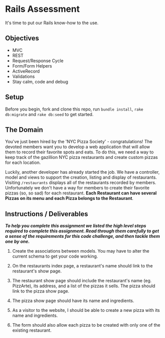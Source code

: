 # Rails Assessment
It's time to put our Rails know-how to the use.

## Objectives
+ MVC
+ REST
+ Request/Response Cycle
+ Form/Form Helpers
+ ActiveRecord
+ Validations
+ Stay calm, code and debug

## Setup

Before you begin, fork and clone this repo, run `bundle install`, `rake db:migrate` and `rake db:seed` to get started.

## The Domain
You've just been hired by the 'NYC Pizza Society' - congratulations! The devoted members want you to develop a web application that will allow them to record their favorite spots and eats. To do this, we need a way to keep track of the gazillion NYC pizza restaurants and create custom pizzas for each location.

Luckily, another developer has already started the job. We have a controller, model and views to support the creation, listing and display of restaurants. Visiting `/restaurants` displays all of the restaurants recorded by members. Unfortunately we don't have a way for members to create their favorite pizzas (so, so sad) for each restaurant. **Each Restaurant can have several Pizzas on its menu and each Pizza belongs to the Restaurant**.

## Instructions / Deliverables

***To help you complete this assignment we listed the high level steps required to complete this assignment. Read through them carefully to get a sense of the requirements for this code challenge, and then tackle them one by one.***

1. Create the associations between models. You may have to alter the current schema to get your code working.

2. On the restaurants index page, a restaurant's name should link to the restaurant's show page.

3. The restaurant show page should include the restaurant's name (eg. PizzArte), its address, and a list of the pizzas it sells. The pizza should link to the pizza show page.

4. The pizza show page should have its name and ingredients.

5. As a visitor to the website, I should be able to create a new pizza with its name and ingredients.

6. The form should also allow each pizza to be created with only one of the existing restaurant.
